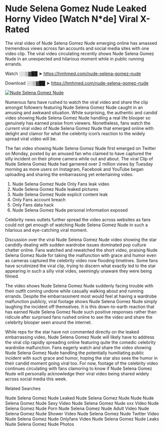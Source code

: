 ﻿# Nude Selena Gomez Nude Leaked Horny Video [Watch N*de] Viral X-Rated

The viral video of ﻿Nude Selena Gomez Nude emerging online has amassed tremendous views across fan accounts and social media sites with one video clip. The viral video circulating recently shows ﻿Nude Selena Gomez Nude in an unexpected and hilarious moment while in public running errands. 

Watch ░░▒▓██ ➤ https://hmhmed.com/nude-selena-gomez-nude

Download ░░▒▓██ ➤ https://hmhmed.com/nude-selena-gomez-nude

[![Nude Selena Gomez Nude](https://i.imgur.com/dJHk4Zq.gif)](https://hmhmed.com/nude-selena-gomez-nude)

Numerous fans have rushed to watch the viral video and share the clip amongst followers featuring ﻿Nude Selena Gomez Nude caught in an amusing and awkward situation. While surprising, the authentic and candid video showing ﻿Nude Selena Gomez Nude handling a real life blooper so genuinely has earned praise from viewers. Nonetheless, fans watch the current viral video of ﻿Nude Selena Gomez Nude that emerged online with delight and clamor for what the celebrity icon’s reaction to the widely spread viral video will be.

The fan video showing ﻿Nude Selena Gomez Nude first emerged on Twitter on Monday, posted by an amused fan who claimed to have captured the silly incident on their phone camera while out and about. The viral Clip of ﻿Nude Selena Gomez Nude had garnered over 2 million views by Tuesday morning as more users on Instagram, Facebook and YouTube began uploading and sharing the embarrassing yet entertaining video. 

1. ﻿Nude Selena Gomez Nude Only Fans leak video
2. ﻿Nude Selena Gomez Nude leaked pictures
3. ﻿Nude Selena Gomez Nude explicit content leak
4. Only Fans account breach
5. Only Fans data hack
6. ﻿Nude Selena Gomez Nude personal information exposed

Celebrity news outlets further spread the video across websites as fans could not get enough of watching ﻿Nude Selena Gomez Nude in such a hilarious and eye-catching viral moment. 

Discussion over the viral ﻿Nude Selena Gomez Nude video showing the star candidly dealing with sudden wardrobe issues dominated pop culture chatter online. Fans watched and rewatched the short video, praising ﻿Nude Selena Gomez Nude for taking the malfunction with grace and humor even as cameras captured the celebrity video now flooding timelines. Some fans have scrutinized the viral clip, trying to discern what exactly led to the star appearing in such a silly viral video, seemingly unaware they were being filmed.

The video shows ﻿Nude Selena Gomez Nude suddenly facing trouble with their outfit coming undone while casually walking about and running errands. Despite the embarrassment most would feel at having a wardrobe malfunction publicly, viral footage shows ﻿Nude Selena Gomez Nude simply laughing the incident off themselves. It is this down-to-earth reaction that has earned ﻿Nude Selena Gomez Nude such positive responses rather than ridicule after surprised fans rushed online to see the video and share the celebrity blooper seen around the internet.  

While reps for the star have not commented directly on the leaked embarrassing video, ﻿Nude Selena Gomez Nude will likely have to address the viral clip rapidly spreading online featuring quite the comedic celebrity wardrobe malfunction. Fans eagerly watch and share the video showing ﻿Nude Selena Gomez Nude handling the potentially humiliating public incident with such grace and humor, hoping the star also sees the humor in their candid moment going viral too. For now, footage of the celebrity video continues circulating with fans clamoring to know if ﻿Nude Selena Gomez Nude will personally acknowledge their viral video being shared widely across social media this week.

Related Searches

﻿Nude Selena Gomez Nude Leaked
﻿Nude Selena Gomez Nude Nude
﻿Nude Selena Gomez Nude Sexy Video
﻿Nude Selena Gomez Nude xxx Video
﻿Nude Selena Gomez Nude Porn
﻿Nude Selena Gomez Nude Adult Video
﻿Nude Selena Gomez Nude Shower Video
﻿Nude Selena Gomez Nude Twitter Video
﻿Nude Selena Gomez Nude Onlyfans Video
﻿Nude Selena Gomez Nude Leaks
﻿Nude Selena Gomez Nude Photos